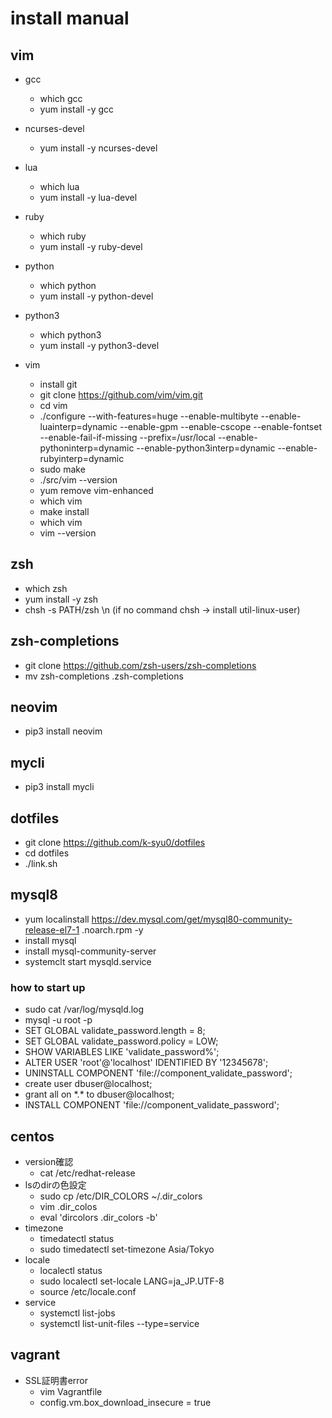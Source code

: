 # install manual

## vim

- gcc
  - which gcc
  - yum install -y gcc

- ncurses-devel
  - yum install -y ncurses-devel

- lua
  - which lua
  - yum install -y lua-devel

- ruby
  - which ruby
  - yum install -y ruby-devel

- python
  - which python
  - yum install -y python-devel

- python3
  - which python3
  - yum install -y python3-devel

- vim
  - install git
  - git clone https://github.com/vim/vim.git
  - cd vim
  - ./configure --with-features=huge --enable-multibyte --enable-luainterp=dynamic --enable-gpm --enable-cscope --enable-fontset --enable-fail-if-missing --prefix=/usr/local --enable-pythoninterp=dynamic --enable-python3interp=dynamic --enable-rubyinterp=dynamic
  - sudo make
  - ./src/vim --version
  - yum remove vim-enhanced
  - which vim
  - make install
  - which vim
  - vim --version

## zsh
- which zsh
- yum install -y zsh
- chsh -s PATH/zsh \n (if no command chsh -> install util-linux-user)

## zsh-completions
- git clone https://github.com/zsh-users/zsh-completions 
- mv zsh-completions .zsh-completions

## neovim
- pip3 install neovim

## mycli
- pip3 install mycli

## dotfiles
- git clone https://github.com/k-syu0/dotfiles
- cd dotfiles
- ./link.sh

## mysql8
- yum localinstall https://dev.mysql.com/get/mysql80-community-release-el7-1    .noarch.rpm -y
- install mysql
- install mysql-community-server
- systemclt start mysqld.service

### how to start up
- sudo cat /var/log/mysqld.log
- mysql -u root -p
- SET GLOBAL validate\_password.length = 8;
- SET GLOBAL validate\_password.policy = LOW;
- SHOW VARIABLES LIKE 'validate\_password%';
- ALTER USER 'root'@'localhost' IDENTIFIED BY '12345678';
- UNINSTALL COMPONENT 'file://component\_validate\_password';
- create user dbuser@localhost;
- grant all on \*.\* to dbuser@localhost;
- INSTALL COMPONENT 'file://component\_validate\_password';


## centos
- version確認
  - cat /etc/redhat-release
- lsのdirの色設定
  - sudo cp /etc/DIR\_COLORS ~/.dir\_colors
  - vim .dir\_colos
  - eval 'dircolors .dir\_colors -b'
- timezone
  - timedatectl status
  - sudo timedatectl set-timezone Asia/Tokyo
- locale
  - localectl status
  - sudo localectl set-locale LANG=ja_JP.UTF-8
  - source /etc/locale.conf
- service
  - systemctl list-jobs
  - systemctl list-unit-files --type=service

## vagrant
- SSL証明書error
  - vim Vagrantfile
  - config.vm.box\_download\_insecure = true
